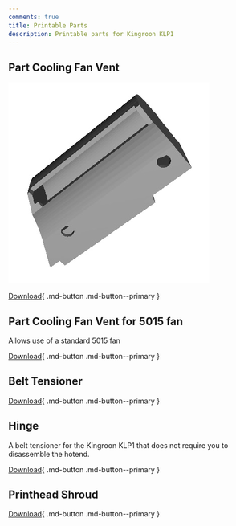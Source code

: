 ```yaml
---
comments: true
title: Printable Parts
description: Printable parts for Kingroon KLP1
---
```


## Part Cooling Fan Vent

![Part cooling fan vent image](/images/part_cooling_fan_vent.webp)

[Download](/files/KLP1_fan_vent_v2.4.stl){ .md-button .md-button--primary }

## Part Cooling Fan Vent for 5015 fan

Allows use of a standard 5015 fan

[Download](https://www.printables.com/model/559874-klp1-fan-vent-5015){ .md-button .md-button--primary }

## Belt Tensioner

[Download](https://www.printables.com/model/562359-kingroon-klp1-belt-tensioner){ .md-button .md-button--primary }

## Hinge

A belt tensioner for the Kingroon KLP1 that does not require you to disassemble the hotend.

[Download](https://www.printables.com/model/495771-klp1-hinge){ .md-button .md-button--primary }

## Printhead Shroud

[Download](https://www.printables.com/model/558389-kingroon-klp1-head-model-fan-duct-for-5015-fan){ .md-button .md-button--primary }
